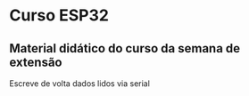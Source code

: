 # Curso ESP32
## Material didático do curso da semana de extensão

Escreve de volta dados lidos via serial
